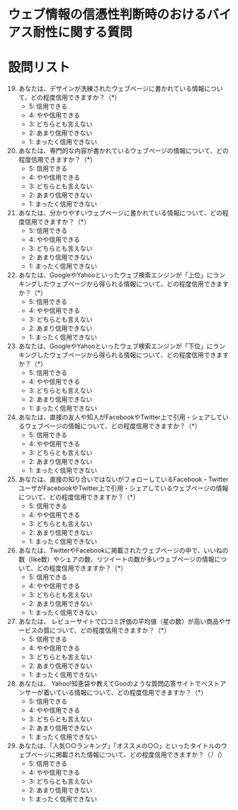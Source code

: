 # ウェブ情報の信憑性判断時のおけるバイアス耐性に関する質問

# 設問リスト
19. あなたは、デザインが洗練されたウェブページに書かれている情報について、どの程度信用できますか？（*）
	* 5: 信用できる
	* 4: やや信用できる
	* 3: どちらとも言えない
	* 2: あまり信用できない
	* 1: まったく信用できない
20. あなたは、専門的な内容が書かれているウェブページの情報について、どの程度信用できますか？（*）
	* 5: 信用できる
	* 4: やや信用できる
	* 3: どちらとも言えない
	* 2: あまり信用できない
	* 1: まったく信用できない
21. あなたは、分かりやすいウェブページに書かれている情報について、どの程度信用できますか？（*）
	* 5: 信用できる
	* 4: やや信用できる
	* 3: どちらとも言えない
	* 2: あまり信用できない
	* 1: まったく信用できない
22. あなたは、GoogleやYahooといったウェブ検索エンジンが「上位」にランキングしたウェブページから得られる情報について、どの程度信用できますか？（*）
	* 5: 信用できる
	* 4: やや信用できる
	* 3: どちらとも言えない
	* 2: あまり信用できない
	* 1: まったく信用できない
23. あなたは、GoogleやYahooといったウェブ検索エンジンが「下位」にランキングしたウェブページから得られる情報について、どの程度信用できますか？（*）
	* 5: 信用できる
	* 4: やや信用できる
	* 3: どちらとも言えない
	* 2: あまり信用できない
	* 1: まったく信用できない
24. あなたは、直接の友人や知人がFacebookやTwitter上で引用・シェアしているウェブページの情報について、どの程度信用できますか？（*）
	* 5: 信用できる
	* 4: やや信用できる
	* 3: どちらとも言えない
	* 2: あまり信用できない
	* 1: まったく信用できない
25. あなたは、直接の知り合いではないがフォローしているFacebook・TwitterユーザがFacebookやTwitter上で引用・シェアしているウェブページの情報について、どの程度信用できますか？（*）
	* 5: 信用できる
	* 4: やや信用できる
	* 3: どちらとも言えない
	* 2: あまり信用できない
	* 1: まったく信用できない
26. あなたは、TwitterやFacebookに掲載されたウェブページの中で、いいねの数（like数）やシェアの数、リツイートの数が多いウェブページの情報について、どの程度信用できますか？（*）
	* 5: 信用できる
	* 4: やや信用できる
	* 3: どちらとも言えない
	* 2: あまり信用できない
	* 1: まったく信用できない
27. あなたは、 レビューサイトで口コミ評価の平均値（星の数）が高い商品やサービスの質について、どの程度信用できますか？（*）
	* 5: 信用できる
	* 4: やや信用できる
	* 3: どちらとも言えない
	* 2: あまり信用できない
	* 1: まったく信用できない
28. あなたは、 Yahoo!知恵袋や教えてGooのような質問応答サイトでベストアンサーが着いている情報について、どの程度信用できますか？（*）
	* 5: 信用できる
	* 4: やや信用できる
	* 3: どちらとも言えない
	* 2: あまり信用できない
	* 1: まったく信用できない
29. あなたは、「人気○○ランキング」「オススメの○○」といったタイトルのウェブページに掲載された情報について、どの程度信用できますか？（*）（*）
	* 5: 信用できる
	* 4: やや信用できる
	* 3: どちらとも言えない
	* 2: あまり信用できない
	* 1: まったく信用できない
